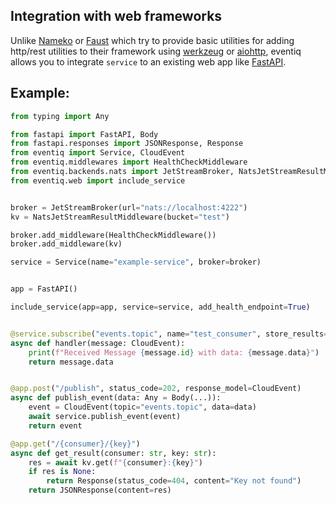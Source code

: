 ## Integration with web frameworks

Unlike [Nameko](https://www.nameko.io/) or [Faust](https://faust.readthedocs.io/en/latest/) which try 
to provide basic utilities for adding http/rest utilities to their framework using
[werkzeug](https://werkzeug.palletsprojects.com/en/2.2.x/) or [aiohttp](https://docs.aiohttp.org/en/stable/),
eventiq allows you to integrate `service` to an existing web app like
[FastAPI](https://fastapi.tiangolo.com/).

## Example:

```python
from typing import Any

from fastapi import FastAPI, Body
from fastapi.responses import JSONResponse, Response
from eventiq import Service, CloudEvent
from eventiq.middlewares import HealthCheckMiddleware
from eventiq.backends.nats import JetStreamBroker, NatsJetStreamResultMiddleware
from eventiq.web import include_service


broker = JetStreamBroker(url="nats://localhost:4222")
kv = NatsJetStreamResultMiddleware(bucket="test")

broker.add_middleware(HealthCheckMiddleware())
broker.add_middleware(kv)

service = Service(name="example-service", broker=broker)


app = FastAPI()

include_service(app=app, service=service, add_health_endpoint=True)


@service.subscribe("events.topic", name="test_consumer", store_results=True)
async def handler(message: CloudEvent):
    print(f"Received Message {message.id} with data: {message.data}")
    return message.data


@app.post("/publish", status_code=202, response_model=CloudEvent)
async def publish_event(data: Any = Body(...)):
    event = CloudEvent(topic="events.topic", data=data)
    await service.publish_event(event)
    return event

@app.get("/{consumer}/{key}")
async def get_result(consumer: str, key: str):
    res = await kv.get(f"{consumer}:{key}")
    if res is None:
        return Response(status_code=404, content="Key not found")
    return JSONResponse(content=res)

```